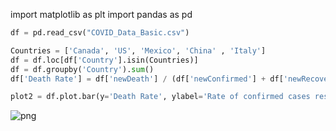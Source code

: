 import matplotlib as plt
import pandas as pd
```python
df = pd.read_csv("COVID_Data_Basic.csv")
```


```python
Countries = ['Canada', 'US', 'Mexico', 'China' , 'Italy']
df = df.loc[df['Country'].isin(Countries)]
df = df.groupby('Country').sum()
df['Death Rate'] = df['newDeath'] / (df['newConfirmed'] + df['newRecovered']) * 100
```


```python
plot2 = df.plot.bar(y='Death Rate', ylabel='Rate of confirmed cases resulting in death (%)', title= 'COVID-19 confirmed case death rate by country', legend=None)
```




    
![png](Covid2_files/Covid2_2_0.png)
    


